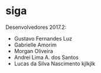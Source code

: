 # siga

Desenvolvedores 2017.2:
- Gustavo Fernandes Luz
- Gabrielle Amorim
- Morgan Oliveira
- Andrei Lima A. dos Santos
- Lucas da Silva Nascimento
kjlkjlk
